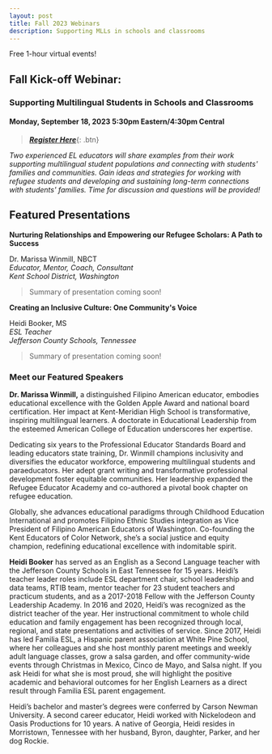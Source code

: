 ```yaml
---
layout: post
title: Fall 2023 Webinars
description: Supporting MLLs in schools and classrooms
---
```


Free 1-hour virtual events!

## Fall Kick-off Webinar: <br> 
### Supporting Multilingual Students in Schools and Classrooms

#### Monday, September 18, 2023 5:30pm Eastern/4:30pm Central

> [***Register Here***](https://forms.gle/mbiWYcfNFgBuLfbx8){: .btn}


*Two experienced EL educators will share examples from their work supporting multilingual student populations and connecting with students' families and communities. Gain ideas and strategies for working with refugee students and developing and sustaining long-term connections with students' families. Time for discussion and questions will be provided!*

Featured Presentations
------------
**Nurturing Relationships and Empowering our Refugee Scholars: A Path to Success**

Dr. Marissa Winmill, NBCT <br>
*Educator, Mentor, Coach, Consultant* <br>
*Kent School District, Washington* <br>

> Summary of presentation 
> coming soon!

**Creating an Inclusive Culture: One Community's Voice**

Heidi Booker, MS <br>
*ESL Teacher*<br>
*Jefferson County Schools, Tennessee*<br>

> Summary of presentation 
> coming soon!

### Meet our Featured Speakers ###
**Dr. Marissa Winmill,** a distinguished Filipino American educator, embodies educational excellence with the Golden Apple Award and national board certification. Her impact at Kent-Meridian High School is transformative, inspiring multilingual learners. A doctorate in Educational Leadership from the esteemed American College of Education underscores her expertise.

Dedicating six years to the Professional Educator Standards Board and leading educators state training, Dr. Winmill champions inclusivity and diversifies the educator workforce, empowering multilingual students and paraeducators. Her adept grant writing and transformative professional development foster equitable communities. Her leadership expanded the Refugee Educator Academy and co-authored a pivotal book chapter on refugee education.

Globally, she advances educational paradigms through Childhood Education International and promotes Filipino Ethnic Studies integration as Vice President of Filipino American Educators of Washington. Co-founding the Kent Educators of Color Network, she’s a social justice and equity champion, redefining educational excellence with indomitable spirit.

**Heidi Booker** has served as an English as a Second Language teacher with the Jefferson County Schools in East Tennessee for 15 years. Heidi’s teacher leader roles include ESL department chair, school leadership and data teams, RTIB team, mentor teacher for 23 student teachers and practicum students, and as a 2017-2018 Fellow with the Jefferson County Leadership Academy. In 2016 and 2020, Heidi’s was recognized as the district teacher of the year. Her instructional commitment to whole child education and family engagement has been recognized through local, regional, and state presentations and activities of service. Since 2017, Heidi has led Familia ESL, a Hispanic parent association at White Pine School, where her colleagues and she host monthly parent meetings and weekly adult language classes, grow a salsa garden, and offer community-wide events through Christmas in Mexico, Cinco de Mayo, and Salsa night. If you ask Heidi for what she is most proud, she will highlight the positive academic and behavioral outcomes for her English Learners as a direct result through Familia ESL parent engagement.

Heidi’s bachelor and master’s degrees were conferred by Carson Newman University. A second career educator, Heidi worked with Nickelodeon and Oasis Productions for 10 years. A native of Georgia, Heidi resides in Morristown, Tennessee with her husband, Byron, daughter, Parker, and her dog Rockie.

